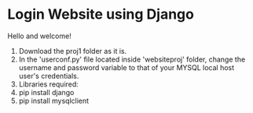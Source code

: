 # Login Website using Django
Hello and welcome!
1) Download the proj1 folder as it is.
2) In the 'userconf.py' file located inside 'websiteproj' folder, change the username and password variable to that of your MYSQL local host user's credentials.
3) Libraries required:
4) 	pip install django
5) 	pip install mysqlclient

